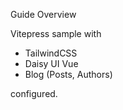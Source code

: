 Guide Overview

Vitepress sample with

- TailwindCSS
- Daisy UI Vue
- Blog (Posts, Authors)

configured.
